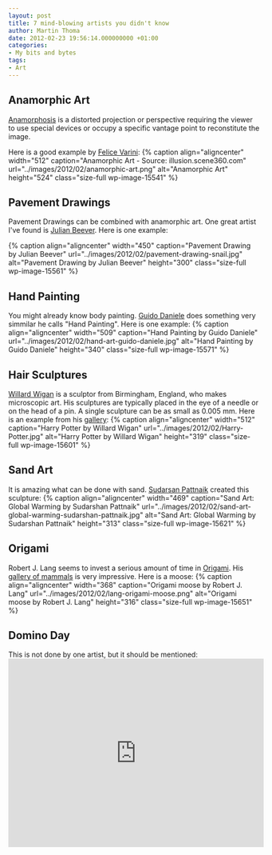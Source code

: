 ```yaml
---
layout: post
title: 7 mind-blowing artists you didn't know
author: Martin Thoma
date: 2012-02-23 19:56:14.000000000 +01:00
categories:
- My bits and bytes
tags:
- Art
---
```

<h2>Anamorphic Art</h2>
<a href="http://en.wikipedia.org/wiki/Anamorphosis">Anamorphosis</a> is a distorted projection or perspective requiring the viewer to use special devices or occupy a specific vantage point to reconstitute the image. 

Here is a good example by <a href="http://www.varini.org/">Felice Varini</a>:
{% caption align="aligncenter" width="512" caption="Anamorphic Art - Source: illusion.scene360.com" url="../images/2012/02/anamorphic-art.png" alt="Anamorphic Art"  height="524" class="size-full wp-image-15541" %}

<h2>Pavement Drawings</h2>
Pavement Drawings can be combined with anamorphic art. One great artist I've found is <a href="http://www.julianbeever.net/pave.htm">Julian Beever</a>. Here is one example:

{% caption align="aligncenter" width="450" caption="Pavement Drawing by Julian Beever" url="../images/2012/02/pavement-drawing-snail.jpg" alt="Pavement Drawing by Julian Beever"  height="300" class="size-full wp-image-15561" %}

<h2>Hand Painting</h2>
You might already know body painting. <a href="http://www.guidodaniele.com/?page_id=8">Guido Daniele</a> does something very simmilar he calls "Hand Painting". Here is one example:
{% caption align="aligncenter" width="509" caption="Hand Painting by Guido Daniele" url="../images/2012/02/hand-art-guido-daniele.jpg" alt="Hand Painting by Guido Daniele"  height="340" class="size-full wp-image-15571" %}

<h2>Hair Sculptures</h2>
<a href="http://en.wikipedia.org/wiki/Willard_Wigan">Willard Wigan</a> is a sculptor from Birmingham, England, who makes microscopic art. His sculptures are typically placed in the eye of a needle or on the head of a pin. A single sculpture can be as small as 0.005 mm. Here is an example from his <a href="http://www.willard-wigan.com/gallery.aspx">gallery</a>: 
{% caption align="aligncenter" width="512" caption="Harry Potter by Willard Wigan" url="../images/2012/02/Harry-Potter.jpg" alt="Harry Potter by Willard Wigan"  height="319" class="size-full wp-image-15601" %}

<h2>Sand Art</h2>
It is amazing what can be done with sand. <a href="http://en.wikipedia.org/wiki/Sudarshan_Pattnaik">Sudarsan Pattnaik</a> created this sculpture:
{% caption align="aligncenter" width="469" caption="Sand Art: Global Warming by Sudarshan Pattnaik" url="../images/2012/02/sand-art-global-warming-sudarshan-pattnaik.jpg" alt="Sand Art: Global Warming by Sudarshan Pattnaik"  height="313" class="size-full wp-image-15621" %}

<h2>Origami</h2>
Robert J. Lang seems to invest a serious amount of time in <a href="http://en.wikipedia.org/wiki/Origami">Origami</a>. His <a href="http://www.langorigami.com/art/gallery/gallery.php?tag=mammals&name=bull_moose">gallery of mammals</a> is very impressive. Here is a moose:
{% caption align="aligncenter" width="368" caption="Origami moose by Robert J. Lang" url="../images/2012/02/lang-origami-moose.png" alt="Origami moose by Robert J. Lang"  height="316" class="size-full wp-image-15651" %}

<h2>Domino Day</h2>
This is not done by one artist, but it should be mentioned:
<iframe width="512" height="377" src="http://www.youtube.com/embed/yeF7yLkEECs" frameborder="0" allowfullscreen></iframe>

